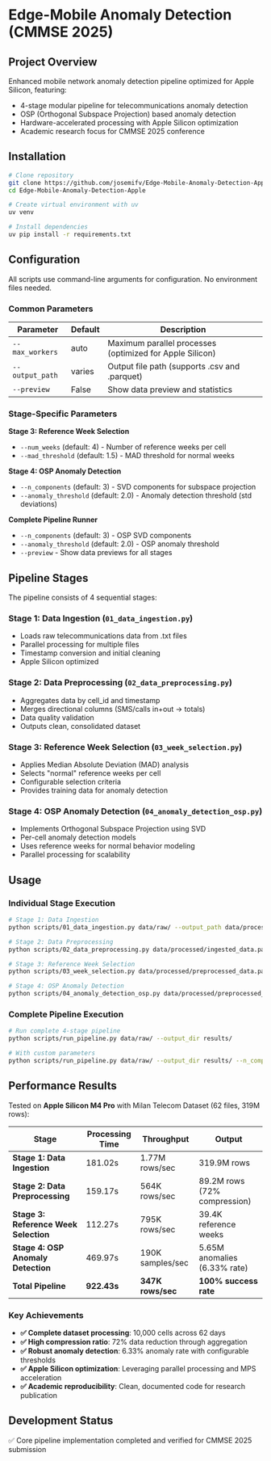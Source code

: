 # Edge-Mobile Anomaly Detection (CMMSE 2025)

## Project Overview
Enhanced mobile network anomaly detection pipeline optimized for Apple Silicon, featuring:
- 4-stage modular pipeline for telecommunications anomaly detection
- OSP (Orthogonal Subspace Projection) based anomaly detection
- Hardware-accelerated processing with Apple Silicon optimization
- Academic research focus for CMMSE 2025 conference

## Installation
```bash
# Clone repository
git clone https://github.com/josemifv/Edge-Mobile-Anomaly-Detection-Apple.git
cd Edge-Mobile-Anomaly-Detection-Apple

# Create virtual environment with uv
uv venv

# Install dependencies
uv pip install -r requirements.txt
```

## Configuration

All scripts use command-line arguments for configuration. No environment files needed.

### Common Parameters

| Parameter | Default | Description |
|-----------|---------|-------------|
| `--max_workers` | auto | Maximum parallel processes (optimized for Apple Silicon) |
| `--output_path` | varies | Output file path (supports .csv and .parquet) |
| `--preview` | False | Show data preview and statistics |

### Stage-Specific Parameters

**Stage 3: Reference Week Selection**
- `--num_weeks` (default: 4) - Number of reference weeks per cell
- `--mad_threshold` (default: 1.5) - MAD threshold for normal weeks

**Stage 4: OSP Anomaly Detection**
- `--n_components` (default: 3) - SVD components for subspace projection
- `--anomaly_threshold` (default: 2.0) - Anomaly detection threshold (std deviations)

**Complete Pipeline Runner**
- `--n_components` (default: 3) - OSP SVD components
- `--anomaly_threshold` (default: 2.0) - OSP anomaly threshold
- `--preview` - Show data previews for all stages

## Pipeline Stages

The pipeline consists of 4 sequential stages:

### Stage 1: Data Ingestion (`01_data_ingestion.py`)
- Loads raw telecommunications data from .txt files
- Parallel processing for multiple files
- Timestamp conversion and initial cleaning
- Apple Silicon optimized

### Stage 2: Data Preprocessing (`02_data_preprocessing.py`)
- Aggregates data by cell_id and timestamp
- Merges directional columns (SMS/calls in+out → totals)
- Data quality validation
- Outputs clean, consolidated dataset

### Stage 3: Reference Week Selection (`03_week_selection.py`)
- Applies Median Absolute Deviation (MAD) analysis
- Selects "normal" reference weeks per cell
- Configurable selection criteria
- Provides training data for anomaly detection

### Stage 4: OSP Anomaly Detection (`04_anomaly_detection_osp.py`)
- Implements Orthogonal Subspace Projection using SVD
- Per-cell anomaly detection models
- Uses reference weeks for normal behavior modeling
- Parallel processing for scalability

## Usage

### Individual Stage Execution
```bash
# Stage 1: Data Ingestion
python scripts/01_data_ingestion.py data/raw/ --output_path data/processed/ingested_data.parquet

# Stage 2: Data Preprocessing
python scripts/02_data_preprocessing.py data/processed/ingested_data.parquet --output_path data/processed/preprocessed_data.parquet

# Stage 3: Reference Week Selection
python scripts/03_week_selection.py data/processed/preprocessed_data.parquet --output_path data/processed/reference_weeks.parquet

# Stage 4: OSP Anomaly Detection
python scripts/04_anomaly_detection_osp.py data/processed/preprocessed_data.parquet data/processed/reference_weeks.parquet --output_path results/anomalies.parquet
```

### Complete Pipeline Execution
```bash
# Run complete 4-stage pipeline
python scripts/run_pipeline.py data/raw/ --output_dir results/

# With custom parameters
python scripts/run_pipeline.py data/raw/ --output_dir results/ --n_components 5 --anomaly_threshold 2.5 --preview
```

## Performance Results

Tested on **Apple Silicon M4 Pro** with Milan Telecom Dataset (62 files, 319M rows):

| Stage | Processing Time | Throughput | Output |
|-------|----------------|------------|--------|
| **Stage 1: Data Ingestion** | 181.02s | 1.77M rows/sec | 319.9M rows |
| **Stage 2: Data Preprocessing** | 159.17s | 564K rows/sec | 89.2M rows (72% compression) |
| **Stage 3: Reference Week Selection** | 112.27s | 795K rows/sec | 39.4K reference weeks |
| **Stage 4: OSP Anomaly Detection** | 469.97s | 190K samples/sec | 5.65M anomalies (6.33% rate) |
| **Total Pipeline** | **922.43s** | **347K rows/sec** | **100% success rate** |

### Key Achievements
- **✅ Complete dataset processing**: 10,000 cells across 62 days
- **✅ High compression ratio**: 72% data reduction through aggregation
- **✅ Robust anomaly detection**: 6.33% anomaly rate with configurable thresholds
- **✅ Apple Silicon optimization**: Leveraging parallel processing and MPS acceleration
- **✅ Academic reproducibility**: Clean, documented code for research publication

## Development Status
✅ Core pipeline implementation completed and verified for CMMSE 2025 submission

